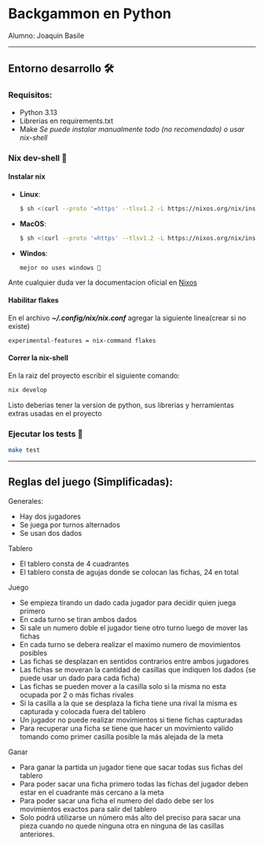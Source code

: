 # Backgammon en Python 

Alumno: Joaquin Basile

---
## Entorno desarrollo 🛠️

### Requisitos:
- Python 3.13
- Librerias en requirements.txt
- Make
*Se puede instalar manualmente todo (no recomendado) o usar nix-shell*

### Nix dev-shell 󱄅
#### Instalar nix
- **Linux**:
  ```sh
  $ sh <(curl --proto '=https' --tlsv1.2 -L https://nixos.org/nix/install) --daemon
  ```
- **MacOS**:
  ```sh
  $ sh <(curl --proto '=https' --tlsv1.2 -L https://nixos.org/nix/install)
  ```

- **Windos**:
  ```
  mejor no uses windows 🙂
  ```
Ante cualquier duda ver la documentacion oficial en [Nixos](https://nixos.org/download/#nix-install-macos "Instalar nix")

#### Habilitar flakes
En el archivo ***~/.config/nix/nix.conf*** agregar la siguiente linea(crear si no existe)
```
experimental-features = nix-command flakes
```

#### Correr la nix-shell
  En la raiz del proyecto escribir el siguiente comando:
  ```sh 
  nix develop
  ```
Listo deberias tener la version de python, sus librerias y herramientas extras usadas en el proyecto

### Ejecutar los tests 🧪
``` sh
make test
```

---

## Reglas del juego (Simplificadas):
Generales:
- Hay dos jugadores
- Se juega por turnos alternados
- Se usan dos dados

Tablero
- El tablero consta de 4 cuadrantes
- El tablero consta de agujas donde se colocan las fichas, 24 en total

Juego
- Se empieza tirando un dado cada jugador para decidir quien juega primero
- En cada turno se tiran ambos dados
- Si sale un numero doble el jugador tiene otro turno luego de mover las fichas
- En cada turno se debera realizar el maximo numero de movimientos posibles
- Las fichas se desplazan en sentidos contrarios entre ambos jugadores
- Las fichas se moveran la cantidad de casillas que indiquen los dados (se puede usar un dado para cada ficha)
- Las fichas se pueden mover a la casilla solo si la misma no esta ocupada por 2 o más fichas rivales
- Si la casilla a la que se desplaza la ficha tiene una rival la misma es capturada y colocada fuera del tablero
- Un jugador no puede realizar movimientos si tiene fichas capturadas
- Para recuperar una ficha se tiene que hacer un movimiento valido tomando como primer casilla posible la más alejada de la meta 

Ganar
- Para ganar la partida un jugador tiene que sacar todas sus fichas del tablero
- Para poder sacar una ficha primero todas las fichas del jugador deben estar en el cuadrante más cercano a la meta
- Para poder sacar una ficha el numero del dado debe ser los movimientos exactos para salir del tablero
- Solo podrá utilizarse un número más alto del preciso para sacar una pieza cuando no quede ninguna otra en ninguna de las casillas anteriores.

